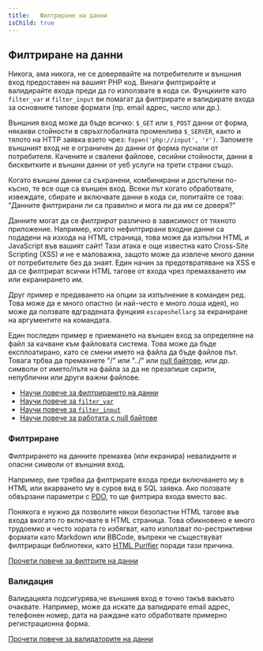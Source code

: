 ```yaml
---
title:   Филтриране на данни
isChild: true
---
```


## Филтриране на данни

Никога, ама никога, не се доверявайте на потребителите и външния вход предоставен на вашият PHP код. Винаги филтрирайте и валидирайте
входа преди да го използвате в кода си. Фунцкиите като `filter_var` и `filter_input` ви помагат да филтрирате и валидирате входа за основните типове формати (пр.
email адрес, число или др.).

Външния вход може да бъде всичко: `$_GET` или `$_POST` данни от форма, някакви стойности в свръхглобалната променлива `$_SERVER`,
както и тялото на HTTP заявка взето чрез: `fopen('php://input', 'r')`. Запомете външният вход не е ограничен до данни от форма
пуснали от потребителя. Качените и свалени файлове, сесийни стойности, данни в бисквитките и външни данни от уеб услуги на трети страни също.

Когато външни данни са съхранени, комбинирани и достъпени по-късно, те все още са външен вход. Всеки път
когато обработвате, извеждате, сбирате и включвате данни в кода си, попитайте се това: "Данните филтрирани ли са правилно и мога ли да им се доверя?"

Данните могат да се _филтрират_ различно в зависимост от тяхното приложение. Например, когато нефилтрирани входни данни са подадени
на изхода на HTML страница, това може да изпълни HTML и JavaScript във вашият сайт! Тази атака е още известна като Cross-Site
Scripting (XSS) и не е маловажна, защото може да извлече много данни от потребителите без да знаят. Един начин за предотвратяване на XSS е да се филтрират всички HTML тагове от входа чрез премахването им или екранирането им.

Друг пример е предаването на опции за изпълнение в команден ред. Това може да е много опастно
(и най-често е много лоша идея), но може да ползвате вдградената фунцкия `escapeshellarg` за
екраниране на аргументите на командата.

Един последен пример e приемането на външен вход за определяне на файл за качване към файловата система. Това може да бъде
експлоатирано, като се смени името на файла да бъде файлов път. Товага трбва да премахнете "/" или "../" или [null байтове][6], или др. символи от името/пътя на файла за да не презапише скрити, непублични или други важни файлове.

* [Научи повече за филтрирането на данни][1]
* [Научи повече за `filter_var`][4]
* [Научи повече за `filter_input`][5]
* [Научи повече за работата с null байтове][6]

### Филтриране

Филтрирането на данните премахва (или екранира) невалидните и опасни символи от външния вход.

Например, вие трябва да филтрирате входа преди включването му в HTML или вкарването му в суров вид в SQL
заявка. Ако ползвате обвързани параметри с [PDO](#databases), то ще филтрира входа вместо вас.

Понякога е нужно да позволите някои безопастни HTML тагове във входа вкогато го включвате в HTML
страница. Това обикновено е много трудоемко и често хората го избягват, като използват по-рестриктивни
формати като Markdown или BBCode, въпреки че съществуват филтриращи библиотеки, като [HTML Purifier][html-purifier]
поради тази причина.

[Прочети повече за филтрите на данни][2]

### Валидация

Валидацията подсигурява,че външния вход е точно такъв вакъвто очаквате. Например, може да искате да
валидирате email адрес, телефонен номер, дата на раждане като обработвате примерно регистрационна форма.

[Прочети повече за валидаторите на данни][3]

[1]: http://www.php.net/manual/en/book.filter.php
[2]: http://www.php.net/manual/en/filter.filters.sanitize.php
[3]: http://www.php.net/manual/en/filter.filters.validate.php
[4]: http://php.net/manual/en/function.filter-var.php
[5]: http://www.php.net/manual/en/function.filter-input.php
[6]: http://php.net/manual/en/security.filesystem.nullbytes.php
[html-purifier]: http://htmlpurifier.org/
